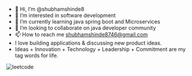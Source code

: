 - 👋 Hi, I’m @shubhamshinde8
- 👀 I’m interested in software development
- 🌱 I’m currently learning java spring boot and Microservices 
- 💞️ I’m looking to collaborate on java developer community
- 📫 How to reach me shubhamshinde8746@gmail.com
-  I love building applications & discussing new product ideas.
-  Ideas + Innovation + Technology + Leadership + Commitment are my tag words for life.

<!---
shubhamshinde8/shubhamshinde8 is a ✨ special ✨ repository because its `README.md` (this file) appears on your GitHub profile.
You can click the Preview link to take a look at your changes.
--->
![leetcode](https://github.com/user-attachments/assets/1b1763ea-20b1-4b88-89f8-14d8ae2ae4e4)
